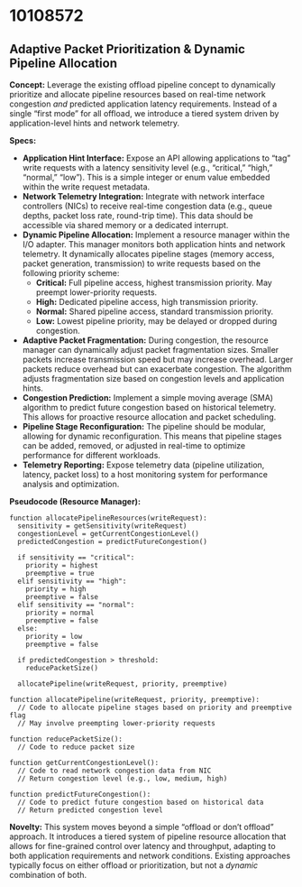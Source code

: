 # 10108572

## Adaptive Packet Prioritization & Dynamic Pipeline Allocation

**Concept:** Leverage the existing offload pipeline concept to dynamically prioritize and allocate pipeline resources based on real-time network congestion *and* predicted application latency requirements.  Instead of a single “first mode” for all offload, we introduce a tiered system driven by application-level hints and network telemetry.

**Specs:**

*   **Application Hint Interface:** Expose an API allowing applications to “tag” write requests with a latency sensitivity level (e.g., “critical,” “high,” “normal,” “low”).  This is a simple integer or enum value embedded within the write request metadata.
*   **Network Telemetry Integration:** Integrate with network interface controllers (NICs) to receive real-time congestion data (e.g., queue depths, packet loss rate, round-trip time). This data should be accessible via shared memory or a dedicated interrupt.
*   **Dynamic Pipeline Allocation:** Implement a resource manager within the I/O adapter. This manager monitors both application hints and network telemetry. It dynamically allocates pipeline stages (memory access, packet generation, transmission) to write requests based on the following priority scheme:
    *   **Critical:**  Full pipeline access, highest transmission priority.  May preempt lower-priority requests.
    *   **High:** Dedicated pipeline access, high transmission priority.
    *   **Normal:** Shared pipeline access, standard transmission priority.
    *   **Low:**  Lowest pipeline priority, may be delayed or dropped during congestion.
*   **Adaptive Packet Fragmentation:** During congestion, the resource manager can dynamically adjust packet fragmentation sizes. Smaller packets increase transmission speed but may increase overhead. Larger packets reduce overhead but can exacerbate congestion. The algorithm adjusts fragmentation size based on congestion levels and application hints.
*   **Congestion Prediction:** Implement a simple moving average (SMA) algorithm to predict future congestion based on historical telemetry. This allows for proactive resource allocation and packet scheduling.
*   **Pipeline Stage Reconfiguration:** The pipeline should be modular, allowing for dynamic reconfiguration. This means that pipeline stages can be added, removed, or adjusted in real-time to optimize performance for different workloads.
*   **Telemetry Reporting:**  Expose telemetry data (pipeline utilization, latency, packet loss) to a host monitoring system for performance analysis and optimization.

**Pseudocode (Resource Manager):**

```
function allocatePipelineResources(writeRequest):
  sensitivity = getSensitivity(writeRequest)
  congestionLevel = getCurrentCongestionLevel()
  predictedCongestion = predictFutureCongestion()

  if sensitivity == "critical":
    priority = highest
    preemptive = true
  elif sensitivity == "high":
    priority = high
    preemptive = false
  elif sensitivity == "normal":
    priority = normal
    preemptive = false
  else:
    priority = low
    preemptive = false

  if predictedCongestion > threshold:
    reducePacketSize()

  allocatePipeline(writeRequest, priority, preemptive)

function allocatePipeline(writeRequest, priority, preemptive):
  // Code to allocate pipeline stages based on priority and preemptive flag
  // May involve preempting lower-priority requests

function reducePacketSize():
  // Code to reduce packet size

function getCurrentCongestionLevel():
  // Code to read network congestion data from NIC
  // Return congestion level (e.g., low, medium, high)

function predictFutureCongestion():
  // Code to predict future congestion based on historical data
  // Return predicted congestion level
```

**Novelty:** This system moves beyond a simple “offload or don’t offload” approach. It introduces a tiered system of pipeline resource allocation that allows for fine-grained control over latency and throughput, adapting to both application requirements and network conditions.  Existing approaches typically focus on either offload or prioritization, but not a *dynamic* combination of both.